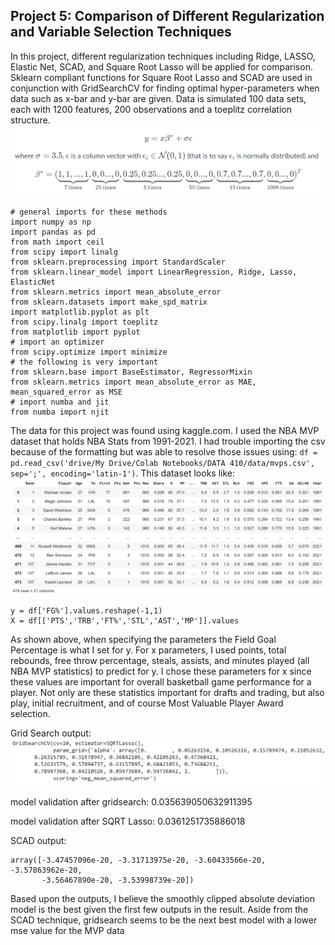## Project 5: Comparison of Different Regularization and Variable Selection Techniques

In this project, different regularization techniques including Ridge, LASSO, Elastic Net, SCAD, and Square Root Lasso will be applied for comparison. Sklearn compliant functions for Square Root Lasso and SCAD are used in conjunction with GridSearchCV for finding optimal hyper-parameters when data such as x-bar and y-bar are given. Data is simulated 100 data sets, each with 1200 features, 200 observations and a toeplitz correlation structure.
![](simulation_struct.png)
```
# general imports for these methods
import numpy as np
import pandas as pd
from math import ceil
from scipy import linalg
from sklearn.preprocessing import StandardScaler
from sklearn.linear_model import LinearRegression, Ridge, Lasso, ElasticNet
from sklearn.metrics import mean_absolute_error
from sklearn.datasets import make_spd_matrix
import matplotlib.pyplot as plt
from scipy.linalg import toeplitz
from matplotlib import pyplot
# import an optimizer
from scipy.optimize import minimize
# the following is very important
from sklearn.base import BaseEstimator, RegressorMixin
from sklearn.metrics import mean_absolute_error as MAE, mean_squared_error as MSE
# import numba and jit
from numba import njit
```
The data for this project was found using kaggle.com. I used the NBA MVP dataset that holds NBA Stats from 1991-2021. I had trouble importing the csv because of the formatting but was able to resolve those issues using: ```df = pd.read_csv('drive/My Drive/Colab Notebooks/DATA 410/data/mvps.csv', sep=';', encoding='latin-1')```. This dataset looks like: ![](mvp_data.png)
```
y = df['FG%'].values.reshape(-1,1)
X = df[['PTS','TRB','FT%','STL','AST','MP']].values
``` 
As shown above, when specifying the parameters the Field Goal Percentage is what I set for y. For x parameters, I used points, total rebounds, free throw percentage, steals, assists, and minutes played (all NBA MVP statistics) to predict for y. I chose these parameters for x since these values are important for overall basketball game performance for a player. Not only are these statistics important for drafts and trading, but also play, initial recruitment, and of course Most Valuable Player Award selection. 

Grid Search output: 
![](gridsearch_fit_output.png)

model validation after gridsearch: 0.035639050632911395

model validation after SQRT Lasso: 0.0361251735886018

SCAD output:
```
array([-3.47457096e-20, -3.31713975e-20, -3.60433566e-20, -3.57863962e-20,
       -3.56467890e-20, -3.53998739e-20])
```
Based upon the outputs, I believe the smoothly clipped absolute deviation model is the best given the first few outputs in the result. Aside from the SCAD technique, gridsearch seems to be the next best model with a lower mse value for the MVP data


















